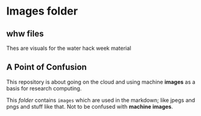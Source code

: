 # Images folder


## whw files

Thes are visuals for the water hack week material


## A Point of Confusion

This repository is about going on the cloud and using machine **images** as a basis for research computing. 

This *folder* contains `images` which are used in the markdown; like jpegs and pngs and stuff like that. Not to be confused with **machine images**. 
